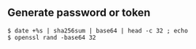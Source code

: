 ## Generate password or token

```
$ date +%s | sha256sum | base64 | head -c 32 ; echo
$ openssl rand -base64 32
```
